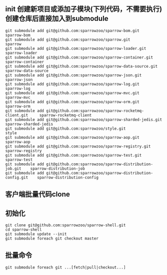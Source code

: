 init 创建新项目或添加子模块(下列代码，不需要执行) 创建仓库后直接加入到submodule
------------------------------------------------
    git submodule add git@github.com:sparrowzoo/sparrow-bom.git                 sparrow-bom
	git submodule add git@github.com:sparrowzoo/sparrow.git                     sparrow
	git submodule add git@github.com:sparrowzoo/sparrow-loader.git              sparrow-loader
	git submodule add git@github.com:sparrowzoo/sparrow-container.git           sparrow-container
	git submodule add git@github.com:sparrowzoo/sparrow-data-source.git         sparrow-data-source
	git submodule add git@github.com:sparrowzoo/sparrow-json.git                sparrow-json
	git submodule add git@github.com:sparrowzoo/sparrow-log.git                 sparrow-log
	git submodule add git@github.com:sparrowzoo/sparrow-mvc.git                 sparrow-mvc
	git submodule add git@github.com:sparrowzoo/sparrow-orm.git                 sparrow-orm
	git submodule add git@github.com:sparrowzoo/sparrow-rocketmq-client.git     sparrow-rocketmq-client
	git submodule add git@github.com:sparrowzoo/sparrow-sharded-jedis.git       sparrow-sharded-jedis
	git submodule add git@github.com:sparrowzoo/style.git                       style
	git submodule add git@github.com:sparrowzoo/sparrow-aop.git                 sparrow-aop
	git submodule add git@github.com:sparrowzoo/sparrow-registry.git            sparrow-registry
	git submodule add git@github.com:sparrowzoo/sparrow-test.git                sparrow-test
    git submodule add git@github.com:sparrowzoo/sparrow-distribution-job.git    sparrow-distribution-job
    git submodule add git@github.com:sparrowzoo/sparrow-distribution-config.git    sparrow-distribution-config
            	
客户端批量代码clone
---

初始化 
---

	git clone git@github.com:sparrowzoo/sparrow-shell.git
	cd sparrow-shell
	git submodule update --init
	git submodule foreach git checkout master
	
批量命令
----

	git submodule foreach git ...[fetch|pull|checkout...]


